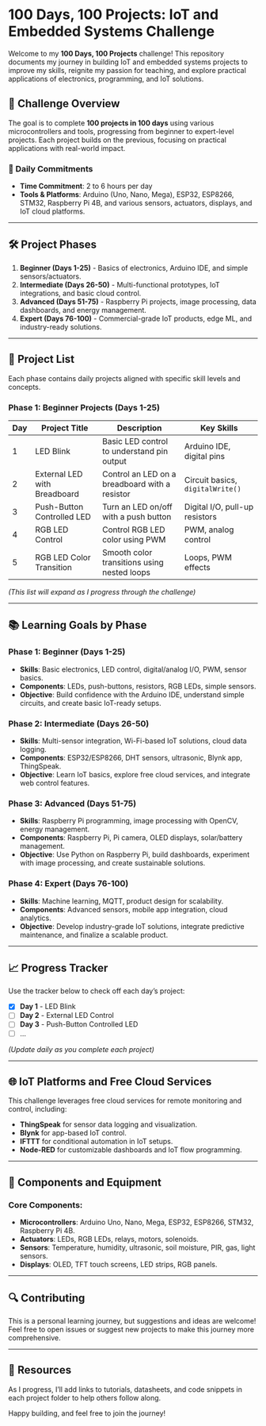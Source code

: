 # 100 Days, 100 Projects: IoT and Embedded Systems Challenge

Welcome to my **100 Days, 100 Projects** challenge! This repository documents my journey in building IoT and embedded systems projects to improve my skills, reignite my passion for teaching, and explore practical applications of electronics, programming, and IoT solutions.

## 📌 Challenge Overview

The goal is to complete **100 projects in 100 days** using various microcontrollers and tools, progressing from beginner to expert-level projects. Each project builds on the previous, focusing on practical applications with real-world impact.

### 📆 Daily Commitments
- **Time Commitment**: 2 to 6 hours per day
- **Tools & Platforms**: Arduino (Uno, Nano, Mega), ESP32, ESP8266, STM32, Raspberry Pi 4B, and various sensors, actuators, displays, and IoT cloud platforms.

---

## 🛠️ Project Phases

1. **Beginner (Days 1-25)** - Basics of electronics, Arduino IDE, and simple sensors/actuators.
2. **Intermediate (Days 26-50)** - Multi-functional prototypes, IoT integrations, and basic cloud control.
3. **Advanced (Days 51-75)** - Raspberry Pi projects, image processing, data dashboards, and energy management.
4. **Expert (Days 76-100)** - Commercial-grade IoT products, edge ML, and industry-ready solutions.

---

## 🚀 Project List

Each phase contains daily projects aligned with specific skill levels and concepts. 

### Phase 1: Beginner Projects (Days 1-25)

| Day  | Project Title             | Description                                           | Key Skills                     |
|------|----------------------------|-------------------------------------------------------|--------------------------------|
| 1    | LED Blink                  | Basic LED control to understand pin output            | Arduino IDE, digital pins      |
| 2    | External LED with Breadboard | Control an LED on a breadboard with a resistor         | Circuit basics, `digitalWrite()`|
| 3    | Push-Button Controlled LED | Turn an LED on/off with a push button                 | Digital I/O, pull-up resistors |
| 4    | RGB LED Control            | Control RGB LED color using PWM                       | PWM, analog control            |
| 5    | RGB LED Color Transition   | Smooth color transitions using nested loops           | Loops, PWM effects             |

_(This list will expand as I progress through the challenge)_

---

## 📚 Learning Goals by Phase

### Phase 1: Beginner (Days 1-25)
- **Skills**: Basic electronics, LED control, digital/analog I/O, PWM, sensor basics.
- **Components**: LEDs, push-buttons, resistors, RGB LEDs, simple sensors.
- **Objective**: Build confidence with the Arduino IDE, understand simple circuits, and create basic IoT-ready setups.

### Phase 2: Intermediate (Days 26-50)
- **Skills**: Multi-sensor integration, Wi-Fi-based IoT solutions, cloud data logging.
- **Components**: ESP32/ESP8266, DHT sensors, ultrasonic, Blynk app, ThingSpeak.
- **Objective**: Learn IoT basics, explore free cloud services, and integrate web control features.

### Phase 3: Advanced (Days 51-75)
- **Skills**: Raspberry Pi programming, image processing with OpenCV, energy management.
- **Components**: Raspberry Pi, Pi camera, OLED displays, solar/battery management.
- **Objective**: Use Python on Raspberry Pi, build dashboards, experiment with image processing, and create sustainable solutions.

### Phase 4: Expert (Days 76-100)
- **Skills**: Machine learning, MQTT, product design for scalability.
- **Components**: Advanced sensors, mobile app integration, cloud analytics.
- **Objective**: Develop industry-grade IoT solutions, integrate predictive maintenance, and finalize a scalable product.

---

## 📈 Progress Tracker

Use the tracker below to check off each day’s project:

- [x] **Day 1** - LED Blink
- [ ] **Day 2** - External LED Control
- [ ] **Day 3** - Push-Button Controlled LED
- [ ] ...

_(Update daily as you complete each project)_

---

## 🌐 IoT Platforms and Free Cloud Services

This challenge leverages free cloud services for remote monitoring and control, including:
- **ThingSpeak** for sensor data logging and visualization.
- **Blynk** for app-based IoT control.
- **IFTTT** for conditional automation in IoT setups.
- **Node-RED** for customizable dashboards and IoT flow programming.

---

## 🤖 Components and Equipment

### Core Components:
- **Microcontrollers**: Arduino Uno, Nano, Mega, ESP32, ESP8266, STM32, Raspberry Pi 4B.
- **Actuators**: LEDs, RGB LEDs, relays, motors, solenoids.
- **Sensors**: Temperature, humidity, ultrasonic, soil moisture, PIR, gas, light sensors.
- **Displays**: OLED, TFT touch screens, LED strips, RGB panels.

---

## 🔍 Contributing

This is a personal learning journey, but suggestions and ideas are welcome! Feel free to open issues or suggest new projects to make this journey more comprehensive.

---

## 📖 Resources

As I progress, I’ll add links to tutorials, datasheets, and code snippets in each project folder to help others follow along.

Happy building, and feel free to join the journey!


